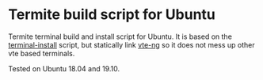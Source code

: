 Termite build script for Ubuntu
=====

Termite terminal build and install script for Ubuntu.
It is based on the [terminal-install](https://github.com/Corwind/termite-install/blob/master/termite-install.sh) script,
but statically link [vte-ng](https://github.com/thestinger/vte-ng) so it does not mess up other vte based terminals.

Tested on Ubuntu 18.04 and 19.10.

